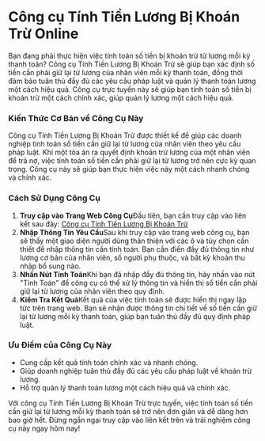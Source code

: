 Công cụ Tính Tiền Lương Bị Khoán Trừ Online
===========================================

Bạn đang phải thực hiện việc tính toán số tiền bị khoán trừ từ lương mỗi kỳ thanh toán? Công cụ Tính Tiền Lương Bị Khoán Trừ sẽ giúp bạn xác định số tiền cần phải giữ lại từ lương của nhân viên mỗi kỳ thanh toán, đồng thời đảm bảo tuân thủ đầy đủ các yêu cầu pháp luật và quản lý thanh toán lương một cách hiệu quả. Công cụ trực tuyến này sẽ giúp bạn tính toán số tiền bị khoán trừ một cách chính xác, giúp quản lý lương một cách hiệu quả.

### Kiến Thức Cơ Bản về Công Cụ Này

Công cụ Tính Tiền Lương Bị Khoán Trừ được thiết kế để giúp các doanh nghiệp tính toán số tiền cần giữ lại từ lương của nhân viên theo yêu cầu pháp luật. Khi một tòa án ra quyết định khoán trừ lương của một nhân viên để trả nợ, việc tính toán số tiền cần phải giữ lại từ lương trở nên cực kỳ quan trọng. Công cụ này sẽ giúp bạn thực hiện việc này một cách nhanh chóng và chính xác.

### Cách Sử Dụng Công Cụ

1. **Truy cập vào Trang Web Công Cụ**Đầu tiên, bạn cần truy cập vào liên kết sau đây: [Công cụ Tính Tiền Lương Bị Khoán Trừ](https://www.onlinecalculatorsfree.com/vi/financial/wage-garnishment-calculator.html)
2. **Nhập Thông Tin Yêu Cầu**Sau khi truy cập vào trang web công cụ, bạn sẽ thấy một giao diện người dùng thân thiện với các ô và tùy chọn cần thiết để nhập thông tin cần tính toán. Bạn cần điền đầy đủ thông tin như lương cơ bản của nhân viên, số người phụ thuộc, và bất kỳ khoản thu nhập bổ sung nào.
3. **Nhấn Nút Tính Toán**Khi bạn đã nhập đầy đủ thông tin, hãy nhấn vào nút "Tính Toán" để công cụ có thể xử lý thông tin và hiển thị số tiền cần phải giữ lại từ lương của nhân viên theo quy định.
4. **Kiểm Tra Kết Quả**Kết quả của việc tính toán sẽ được hiển thị ngay lập tức trên trang web. Bạn sẽ nhận được thông tin chi tiết về số tiền cần giữ lại từ lương mỗi kỳ thanh toán, giúp bạn tuân thủ đầy đủ quy định pháp luật.

### Ưu Điểm của Công Cụ Này

- Cung cấp kết quả tính toán chính xác và nhanh chóng.
- Giúp doanh nghiệp tuân thủ đầy đủ các yêu cầu pháp luật về khoán trừ lương.
- Hỗ trợ quản lý thanh toán lương một cách hiệu quả và chính xác.

Với công cụ Tính Tiền Lương Bị Khoán Trừ trực tuyến, việc tính toán số tiền cần giữ lại từ lương mỗi kỳ thanh toán sẽ trở nên đơn giản và dễ dàng hơn bao giờ hết. Đừng ngần ngại truy cập vào liên kết trên và trải nghiệm công cụ này ngay hôm nay!